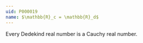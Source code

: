 ```yaml
---
uid: P000019
name: $\mathbb{R}_c = \mathbb{R}_d$
---
```

Every Dedekind real number is a Cauchy real number.
